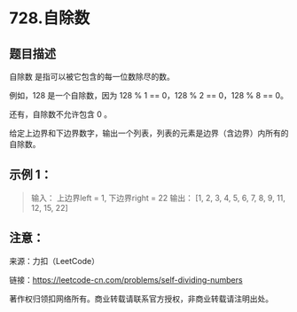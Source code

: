 # 728.自除数

## 题目描述
自除数 是指可以被它包含的每一位数除尽的数。

例如，128 是一个自除数，因为 128 % 1 == 0，128 % 2 == 0，128 % 8 == 0。

还有，自除数不允许包含 0 。

给定上边界和下边界数字，输出一个列表，列表的元素是边界（含边界）内所有的自除数。

## 示例 1：

> 输入： 
> 上边界left = 1, 下边界right = 22
> 输出： [1, 2, 3, 4, 5, 6, 7, 8, 9, 11, 12, 15, 22]

## 注意：

来源：力扣（LeetCode）

链接：https://leetcode-cn.com/problems/self-dividing-numbers

著作权归领扣网络所有。商业转载请联系官方授权，非商业转载请注明出处。
